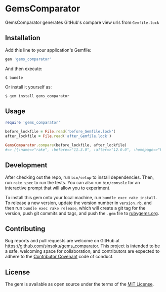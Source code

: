 # GemsComparator

GemsComparator generates GitHub's compare view urls from `Gemfile.lock`

## Installation

Add this line to your application's Gemfile:

```ruby
gem 'gems_comparator'
```

And then execute:

    $ bundle

Or install it yourself as:

    $ gem install gems_comparator

## Usage

```rb
require 'gems_comparator'

before_lockfile = File.read('before_Gemfile.lock')
after_lockfile = File.read('after_Gemfile.lock')

GemsComparator.compare(before_lockfile, after_lockfile)
#=> [{:name=>"rake", :before=>"11.3.0", :after=>"12.0.0", :homepage=>"https://github.com/ruby/rake", :github_url=>"https://github.com/ruby/rake", :compare_url=>"https://github.com/ruby/rake/compare/v11.3.0...v12.0.0"}, ...]
```

## Development

After checking out the repo, run `bin/setup` to install dependencies. Then, run `rake spec` to run the tests. You can also run `bin/console` for an interactive prompt that will allow you to experiment.

To install this gem onto your local machine, run `bundle exec rake install`. To release a new version, update the version number in `version.rb`, and then run `bundle exec rake release`, which will create a git tag for the version, push git commits and tags, and push the `.gem` file to [rubygems.org](https://rubygems.org).

## Contributing

Bug reports and pull requests are welcome on GitHub at https://github.com/sinsoku/gems_comparator. This project is intended to be a safe, welcoming space for collaboration, and contributors are expected to adhere to the [Contributor Covenant](http://contributor-covenant.org) code of conduct.


## License

The gem is available as open source under the terms of the [MIT License](http://opensource.org/licenses/MIT).

